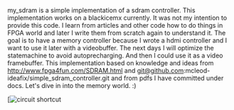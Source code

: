 my_sdram is a simple implementation of a sdram controller. 
This implementation works on a blackicemx currently. It was not my
intention to provide this code. I learn from articles and other code
how to do things in FPGA world and later I write them from scratch again to
understand it. The goal is to have
a memory controller because I wrote a hdmi controller and I want to use
it later with a videobuffer. The next days I will optimize the statemachine to avoid autoprecharging. 
And then I could use it as a video framebuffer. 
This implementation based on knowledge and ideas from 
http://www.fpga4fun.com/SDRAM.html and git@github.com:mcleod-ideafix/simple_sdram_controller.git and from pdfs I have committed
under docs. Let's dive in into the memory world. :)

[![circuit shortcut](https://github.com/splinedrive/my_sdram/blob/main/my_sdram.gif)
